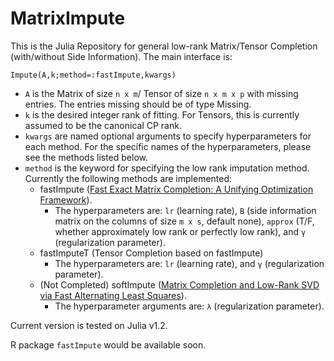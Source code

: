 # MatrixImpute
 
This is the Julia Repository for general low-rank Matrix/Tensor Completion (with/without Side Information). The main interface is:

`Impute(A,k;method=:fastImpute,kwargs)`


- `A` is the Matrix of size `n x m`/ Tensor of size `n x m x p` with missing entries. The entries missing should be of type Missing.
- `k` is the desired integer rank of fitting. For Tensors, this is currently assumed to be the canonical CP rank. 
- `kwargs` are named optional arguments to specify hyperparameters for each method. For the specific names of the hyperparameters, please see the methods listed below.
- `method` is the keyword for specifying the low rank imputation method. Currently the following methods are implemented:
   - fastImpute ([Fast Exact Matrix Completion: A Unifying Optimization Framework](https://arxiv.org/abs/1910.09092)). 
      - The hyperparameters are: `lr` (learning rate), `B` (side information matrix on the columns of size `m x s`, default none), `approx` (T/F, whether approximately low rank or perfectly low rank), and `γ` (regularization parameter).
   - fastImputeT (Tensor Completion based on fastImpute)
      - The hyperparameters are: `lr` (learning rate), and `γ` (regularization parameter).     
   - (Not Completed) softImpute ([Matrix Completion and Low-Rank SVD via Fast Alternating Least Squares](https://arxiv.org/pdf/1410.2596)). 
      - The hyperparameter arguments are: `λ` (regularization parameter). 

Current version is tested on Julia v1.2.

R package `fastImpute` would be available soon.

